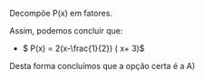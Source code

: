  Decompõe P(x) em fatores. 

 Assim, podemos concluir que:
 
  - $ P(x) = 2(x-\frac{1}{2}) ( x+ 3)$ 


   Desta forma concluímos que a opção certa é a A)